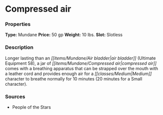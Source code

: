 ﻿---
Title: "Compressed air"
Type: "Mundane"
Price: "50 gp"
Weight: "10 lbs."
Slot: "Slotless"
Description: |
  "Longer lasting than an air bladder (_Ultimate Equipment_ 58), a jar of compressed air comes with a breathing apparatus that can be strapped over the mouth with a leather cord and provides enough air for a Medium character to breathe normally for 10 minutes (20 minutes for a Small character)."
Sources: "['People of the Stars']"
---

# Compressed air

### Properties

**Type:** Mundane **Price:** 50 gp **Weight:** 10 lbs. **Slot:** Slotless

### Description

Longer lasting than an _[[items/Mundane/Air bladder|air bladder]]_ (Ultimate Equipment 58), a jar of _[[items/Mundane/Compressed air|compressed air]]_ comes with a breathing apparatus that can be strapped over the mouth with a leather cord and provides enough air for a _[[classes/Medium|Medium]]_ character to breathe normally for 10 minutes (20 minutes for a Small character).

### Sources

* People of the Stars